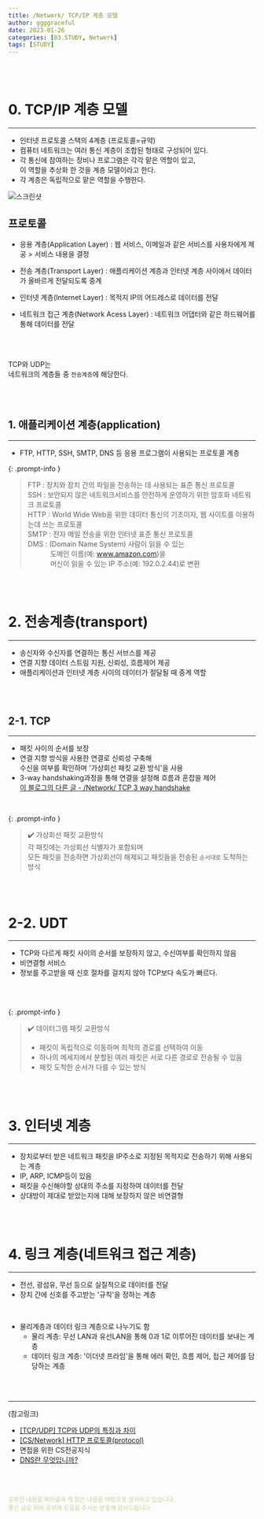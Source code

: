 ```yaml
---
title: /Network/ TCP/IP 계층 모델
author: ggggraceful
date: 2023-01-26
categories: [03.STUDY, Network]
tags: [STUDY]
---
```


<br/>
<br/>


# 0. TCP/IP 계층 모델

---

- 인터넷 프로토콜 스택의 4계층 (프로토콜=규약)
- 컴퓨터 네트워크는 여러 통신 계층이 조합된 형태로 구성되어 있다. 
- 각 통신에 참여하는 장비나 프로그램은 각각 맡은 역할이 있고,  
  이 역할을 추상화 한 것을 계층 모델이라고 한다.
- 각 계층은 독립적으로 맡은 역할을 수행한다.

![스크린샷](https://user-images.githubusercontent.com/109974940/215019360-412eb1a6-c3e6-483b-99d8-9698aa99aeb3.png)

## 프로토콜

- 응용 계층(Application Layer) 
: 웹 서비스, 이메일과 같은 서비스를 사용자에게 제공 > 서비스 내용을 결정

- 전송 계층(Transport Layer) 
: 애플리케이션 계층과 인터넷 계층 사이에서 데이터가 올바르게 전달되도록 중계

- 인터넷 계층(Internet Layer) 
: 목적지 IP의 어드레스로 데이터를 전달

- 네트워크 접근 계층(Network Acess Layer) 
: 네트워크 어댑터와 같은 하드웨어를 통해 데이터를 전달

<br/>
<br/>

TCP와 UDP는  
네트워크의 계층들 중 ```전송계층```에 해당한다.

<br/>
<br/>

## 1. 애플리케이션 계층(application)

---

- FTP, HTTP, SSH, SMTP, DNS 등 응용 프로그램이 사용되는 프로토콜 계층

{: .prompt-info }
> FTP : 장치와 장치 간의 파일을 전송하는 데 사용되는 표준 통신 프로토콜  
> SSH : 보안되지 않은 네트워크서비스를 안전하게 운영하기 위한 암호화 네트워크 프로토콜  
> HTTP : World Wide Web을 위한 데이터 통신의 기초이자, 웹 사이트를 이용하는데 쓰는 프로토콜  
> SMTP : 전자 메일 전송을 위한 인터넷 표준 통신 프로토콜  
> DMS : (Domain Name System) 사람이 읽을 수 있는   
> 　　　 도메인 이름(예: www.amazon.com)을   
> 　　　 머신이 읽을 수 있는 IP 주소(예: 192.0.2.44)로 변환

<br/>
<br/>

# 2. 전송계층(transport)

---

- 송신자와 수신자를 연결하는 통신 서브스를 제공
- 연결 지향 데이터 스트림 지원, 신뢰성, 흐름제어 제공
- 애플리케이션과 인터넷 계층 사이의 데이터가 절달될 때 중계 역할

<br/>
<br/>

## 2-1. TCP

---

- 패킷 사이의 순서를 보장
- 연결 지향 방식을 사용한 연결로 신뢰성 구축해  
  수신을 여부를 확인하며 '가상회선 패킷 교환 방식'을 사용
- 3-way handshaking과정을 통해 연결을 설정해 흐름과 혼잡을 제어  
  [이 블로그의 다른 글 - /Network/ TCP 3 way handshake](https://ggggraceful.github.io/posts/TCP-3way-handshake/)
  

<br/>

{: .prompt-info }
> ✔️ 가상회선 패킷 교환방식  
> 각 패킷에는 가상회선 식별자가 포함되며  
> 모든 패킷을 전송하면 가상회선이 해제되고 패킷들을 전송된 ```순서대로``` 도착하는 방식

<br/>
<br/>

# 2-2. UDT

---

- TCP와 다르게 패킷 사이의 순서를 보장하지 않고, 수신여부를 확인하지 않음
- 비연결형 서비스
- 정보를 주고받을 때 신호 절차를 걸치지 않아 TCP보다 속도가 빠르다.

<br/>
<br/>

{: .prompt-info }
> ✔️ 데이터그램 패킷 교환방식  
> - 패킷이 독립적으로 이동하며 최적의 경로를 선택하여 이동  
> - 하나의 메세지에서 분할된 여러 패킷은 서로 다른 경로로 전송될 수 있음  
> - 패킷 도착한 순서가 다를 수 있는 방식  

<br/>
<br/>

# 3. 인터넷 계층

---

- 장치로부터 받은 네트워크 패킷을 IP주소로 지정된 목적지로 전송하기 위해 사용되는 계층
- IP, ARP, ICMP등이 있음
- 패킷을 수신해야할 상대의 주소를 지정하여 데이터를 전달
- 상대방이 제대로 받았는지에 대해 보장하지 않은 비연결형

<br/>
<br/>

# 4. 링크 계층(네트워크 접근 계층)

---

- 전선, 광섬유, 무선 등으로 실질적으로 데이터를 전달
- 장치 간에 신호를 주고받는 '규칙'을 정하는 계층

<br/>

- 물리계층과 데이터 링크 계층으로 나누기도 함
  - 물리 계층: 무선 LAN과 유선LAN을 통해 0과 1로 이루어진 데이터를 보내는 계층
  - 데이터 링크 계층: '이더넷 프라임'을 통해 에러 확인, 흐름 제어, 접근 제어를 담당하는 계층
  
<br/>
<br/>

---

(참고링크)

- [[TCP/UDP] TCP와 UDP의 특징과 차이](https://mangkyu.tistory.com/15)
- [[CS/Network] HTTP 프로토콜(protocol)](https://velog.io/@dami/CSNetwork)
- 면접을 위한 CS전공지식
- [DNS란 무엇입니까?](https://aws.amazon.com/ko/route53/what-is-dns/)

<br/>
<br/>

<span style="font-size: 12px; color:  #cbce91"> 공부한 내용을 여러글과 책 읽은 내용을 바탕으로 정리하고 있습니다.</span>  
<span style="font-size: 12px; color:  #cbce91"> 좋은 글로 저의 공부에 도움을 주시는 분들께 감사드립니다. </span>

<!--

❤️면접예상질문 ❤️

-->


